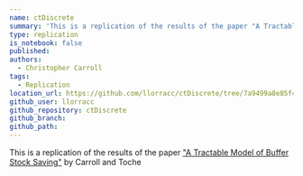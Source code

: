 ```yaml
---
name: ctDiscrete
summary: 'This is a replication of the results of the paper "A Tractable Model of Buffer Stock Saving" by Carroll and Toche'
type: replication
is_notebook: false
published:
authors:
  - Christopher Carroll
tags:
  - Replication
location_url: https://github.com/llorracc/ctDiscrete/tree/7a9499a8e85f4624d05c55523eb2168a214e64cb
github_user: llorracc
github_repository: ctDiscrete
github_branch:
github_path:
---
```


This is a replication of the results of the paper ["A Tractable Model of Buffer Stock Saving"](https://econ.jhu.edu/people/ccarroll/papers/ctDiscrete) by Carroll and Toche
